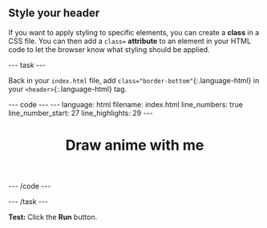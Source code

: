 <h2 class="c-project-heading--task">Style your header</h2>

If you want to apply styling to specific elements, you can create a **class** in a CSS file. You can then add a `class=` **attribute** to an element in your HTML code to let the browser know what styling should be applied. 

--- task ---

Back in your `index.html` file, add `class="border-bottom"`{:.language-html} in your `<header>`{:.language-html} tag.

<div class="c-project-code">
--- code ---
---
language: html
filename: index.html
line_numbers: true
line_number_start: 27
line_highlights: 29
---
  <body>
    <!-- The page header code goes here -->
    <header class="border-bottom">
      <h1>Draw anime with me</h1>
    </header>

--- /code ---
</div>

--- /task ---

**Test:** Click the **Run** button. 